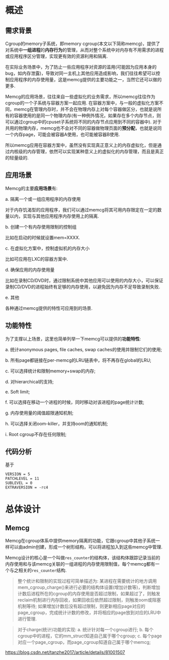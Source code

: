 
# 概述

## 需求背景

Cgroup的memory子系统，即memory cgroup(本文以下简称memcg)，提供了对系统中**一组进程**的**内存行为**的管理，从而对整个系统中对内存有不用需求的进程或应用程序区分管理，实现更有效的资源利用和隔离. 

在实际业务场景中，为了防止一些应用程序对资源的滥用(可能因为应用本身的bug，如内存泄露)，导致对同一主机上其他应用造成影响，我们往往希望可以控制应用程序的内存使用量，这是memcg提供的主要功能之一，当然它还可以做的更多. 

Memcg的应用场景，往往来自一些虚拟化的业务需求，所以memcg往往作为cgroup的一个子系统与容器方案一起应用. 在容器方案中，与一般的虚拟化方案不同，memcg在管理内存时，并不会在物理内存上对每个容器做区分，也就是说所有的容器使用的是同一个物理内存(有一种例外情况，如果存在多个内存节点，则可以通过cgroup中的cpuset子系统将不同的内存节点应用到不同的容器中). 对于共用的物理内存，memcg也不会对不同的容器做物理页面的**预分配**，也就是说同一个内存page，可能会被容器A使用，也可能被容器B使用. 

所以memcg应用在容器方案中，虽然没有实现真正意义上的内存虚拟化，但是通过内核级的内存管理，依然可以实现某种意义上的虚拟化的内存管理，而且是真正的轻量级的. 

## 应用场景

Memcg的主要**应用场景**有: 

a. 隔离一个或一组应用程序的内存使用

对于内存饥渴型的应用程序，我们可以通过memcg将其可用内存限定在一定的数量以内，实现与其他应用程序内存使用上的隔离. 

b. 创建一个有内存使用限制的控制组

比如在启动的时候就设置mem=XXXX. 

c. 在虚拟化方案中，控制虚拟机的内存大小

比如可应用在LXC的容器方案中. 

d. 确保应用的内存使用量

比如在录制CD/DVD时，通过限制系统中其他应用可以使用的内存大小，可以保证录制CD/DVD的进程始终有足够的内存使用，以避免因为内存不足导致录制失败. 

e. 其他

各种通过memcg提供的特性可应用到的场景. 

## 功能特性

为了支撑以上场景，这里也简单列举一下memcg可以提供的**功能特性**: 

a. 统计anonymous pages, file caches, swap caches的使用并限制它们的使用; 

b. 所有page都链接在per-memcg的LRU链表中，将不再存在global的LRU; 

c. 可以选择统计和限制memory+swap的内存; 

d. 对hierarchical的支持; 

e. Soft limit; 

f. 可以选择在移动一个进程的时候，同时移动对该进程的page统计计数; 

g. 内存使用量的阈值超限通知机制; 

h. 可以选择关闭oom-killer，并支持oom的通知机制; 

i. Root cgroup不存在任何限制; 

## 代码分析

基于

```
VERSION = 5
PATCHLEVEL = 11
SUBLEVEL = 0
EXTRAVERSION = -rc4
```

# 总体设计

## Memcg

Memcg在cgroup体系中提供memory隔离的功能，它跟cgroup中其他子系统一样可以由admin创建，形成一个树形结构，可以将进程加入到这些memcg中管理. 

Memcg设计的核心是一个叫做`res_counter`的结构体，该结构体跟踪记录当前的内存使用和与该memcg关联的一组进程的内存使用限制值，每个memcg都有一个与之相关的`res_counter`结构. 





> 整个统计和限制的实现过程可简单描述为: 
>某进程在需要统计的地方调用mem_cgroup_charge()来进行必要的结构体设置(增加计数等)，判断增加计数后进程所在的cgroup的内存使用是否超过限制，如果超过了，则触发reclaim机制进行内存回收，如果回收后依然超过限制，则触发oom或阻塞机制等待; 如果增加计数后没有超过限制，则更新相应page对应的page_cgroup，完成统计计数的修改，并将相应的page放到对应的LRU中进行管理. 


>对于charge(统计)功能的实现:
>a. 统计针对每一个cgroup进行; 
>b. 每个cgroup中的进程，它的mm_struct知道自己属于哪个cgroup; 
>c. 每个page对应一个page_cgroup，而page_cgroup知道自己属于哪个memcg; 





https://blog.csdn.net/tanzhe2017/article/details/81001507
